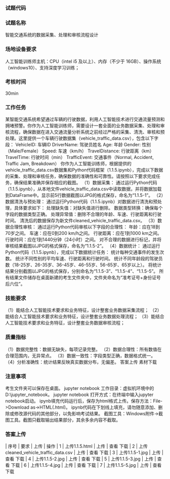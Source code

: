### 试题代码
### 试题名称
智能交通系统的数据采集、处理和审核流程设计
### 场地设备要求
人工智能训练师主机：CPU（intel i5 及以上）、内存（不少于 16GB）、操作系统（windows10）、支持深度学习训练；
### 考核时间
30min
### 工作任务
某智能交通系统希望通过车辆的行驶数据，利用人工智能技术进行交通流量预测和拥堵预警。你作为人工智能训练师，需要设计一套全面的业务数据采集、处理和审核流程，确保数据在进入交通流量分析系统之前经过严格的采集、清洗、审核和预处理。这里提供一个车辆行驶数据集（vehicle_traffic_data.csv），包含以下字段：
VehicleID: 车辆ID
DriverName: 驾驶员姓名
Age: 年龄
Gender: 性别（Male/Female）
Speed: 车速（km/h）
TravelDistance: 行驶距离（km）
TravelTime: 行驶时间（min）
TrafficEvent: 交通事件（Normal, Accident, Traffic Jam, Breakdown）
你作为人工智能训练师，根据提供的vehicle_traffic_data.csv数据集和Python代码框架（1.1.5.ipynb），完成以下数据的采集、处理和审核任务，确保数据的准确性和可靠性。请按照以下要求完成任务，确保结果准确并保存相应的截图。
（1）数据采集：
通过运行Python代码（1.1.5.ipynb），从本地文件vehicle_traffic_data.csv中读取数据，并将数据加载到DataFrame中。显示前5行数据截图以JPG的格式保存，命名为“1.1.5-1”。
（2）数据清洗与预处理： 
通过运行Python代码（1.1.5.ipynb）对数据进行清洗和预处理，具体要求如下：
处理缺失值：对缺失值进行删除。
数据类型转换：确保每个字段的数据类型正确。
处理异常值：删除不合理的年龄、车速、行驶距离和行驶时间。
清洗后的数据保存为新文件cleaned_vehicle_traffic_data.csv。
（3）数据合理性审核： 通过运行Python代码审核以下字段的合理性：
年龄：应在18到70岁之间。
车速：应在0到200 km/h之间。
行驶距离：应在1到1000 km之间。
行驶时间：应在1到1440分钟（24小时）之间。
对不合理的数据进行标记，并将审核结果截图以JPG的格式保存，命名为“1.1.5-2”。
（4）数据统计：
通过运行Python代码（1.1.5.ipynb），完成以下数据统计任务：
统计每种交通事件的发生次数。
统计不同性别的平均车速、行驶距离和行驶时间。
统计不同年龄段的驾驶员数（18-25岁、26-35岁、36-45岁、46-55岁、56-65岁、65岁以上）。
将统计结果分别截图以JPG的格式保存，分别命名为“1.1.5-3”、“1.1.5-4”、“1.1.5-5”。
所有结果文件储存在桌面新建的考生文件夹中，文件夹命名为“准考证号+身份证号后六位”。
### 技能要求
（1）能结合人工智能技术要求和业务特征，设计整套业务数据采集流程；
（2）能结合人工智能技术要求和业务特征，设计整套业务数据处理流程；
（3）能结合人工智能技术要求和业务特征，设计整套业务数据审核流程；
### 质量指标
（1）数据完整性：数据无缺失，每项记录完整。
（2）数据合理性：所有数值在合理范围内，无异常点。
（3）数据一致性：字段类型正确，数据格式统一。
（4）分析准确性：统计结果反映真实数据分布，无偏差。
答案上传 素材下载
### 注意事项
考生文件夹可以保存在桌面。
jupyter notebook 工作目录：虚拟机环境中的D:\jupyter_notebook。
jupyter notebook 打开方式：在终端中输入jupyter notebook启动。
ipynb填充代码运行后，保存为html格式上传。保存方法：File->Download as->HTML(.html)。
ipynb代码在下划线上填充，请勿随意添加、删除或修改源代码的其他部分，以免影响考试结果。
截图工具：Windows附件->截图工具。截图只截取输出结果部分，其余多余内容不截取。
### 答案上传
| 
序号 
| 要求 
| 上传 
| 操作 
| 1 
| 上传1.1.5.html 
| 上传 
| 查看 下载 
| 2 
| 上传cleaned_vehicle_traffic_data.csv 
| 上传 
| 查看 下载 
| 3 
| 上传1.1.5-1.jpg 
| 上传 
| 查看 下载 
| 4 
| 上传1.1.5-2.jpg 
| 上传 
| 查看 下载 
| 5 
| 上传1.1.5-3.jpg 
| 上传 
| 查看 下载 
| 6 
| 上传1.1.5-4.jpg 
| 上传 
| 查看 下载 
| 7 
| 上传1.1.5-5.jpg 
| 上传 
| 查看 下载
